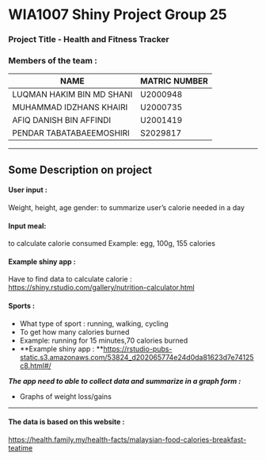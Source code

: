 # WIA1007 Shiny Project Group 25
### Project Title - Health and Fitness Tracker


### Members of the team :
|         **NAME**          | **MATRIC NUMBER** |
|---------------------------|-------------------|
| LUQMAN HAKIM BIN MD SHANI |      U2000948     |
| MUHAMMAD IDZHANS KHAIRI   |      U2000735     |
| AFIQ DANISH BIN AFFINDI   |      U2001419     |
| PENDAR TABATABAEEMOSHIRI  |      S2029817     |

---
## Some Description on project

#### User input :
Weight, height, age gender: to summarize user’s calorie needed in a day

#### Input meal: 
to calculate calorie consumed
Example: egg, 100g, 155 calories 

#### **Example shiny app :**
Have to find data to calculate calorie : https://shiny.rstudio.com/gallery/nutrition-calculator.html

#### Sports :
- What type of sport : running, walking, cycling 
- To get how many calories burned
- Example: running for 15 minutes,70 calories burned 
- **Example shiny app : **https://rstudio-pubs-static.s3.amazonaws.com/53824_d202065774e24d0da81623d7e74125c8.html#/


_**The app need to able to collect data and summarize in a graph form :**_
- Graphs of weight loss/gains

---

#### The data is based on this website :
https://health.family.my/health-facts/malaysian-food-calories-breakfast-teatime


